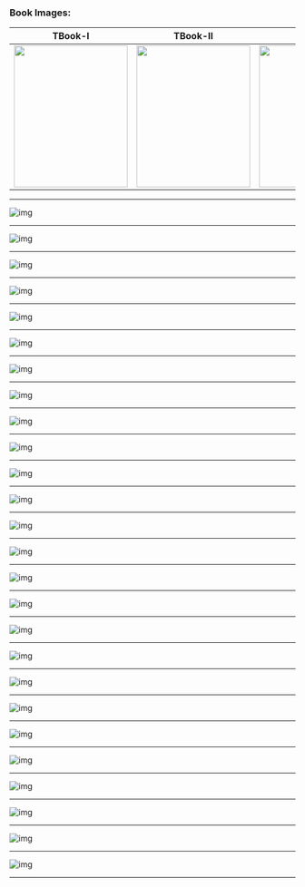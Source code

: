 

### Book Images:

| TBook-I  |TBook-II   | RBook-1  | RBook-2  |
| --- | --- | --- | --- |
|<img src = "http://barabasi.com/img/6/229.jpg" width="200" height="250" /> | <img src = "https://images-na.ssl-images-amazon.com/images/I/51fyj6MjaTL._SX344_BO1,204,203,200_.jpg" width="200" height="250" />  |<img src = "https://images-na.ssl-images-amazon.com/images/I/41bNvkWdaoL._SX331_BO1,204,203,200_.jpg" width="200" height="250" /> | <img src = "https://images-na.ssl-images-amazon.com/images/I/41u08nHd%2ByL._SX344_BO1,204,203,200_.jpg" width="200" height="250" />| 


-------------

![img](https://images-na.ssl-images-amazon.com/images/I/51M52MIYUfL._SX336_BO1,204,203,200_.jpg)

----------------

![img](https://www.nas.ewi.tudelft.nl/people/Piet/images/Graph_Spectra_CUP.jpg)

----------------

![img](https://images-na.ssl-images-amazon.com/images/I/61QRg%2BBeG3L._SX331_BO1,204,203,200_.jpg)

----------------

![img](https://images.tandf.co.uk/common/jackets/amazon/978149873/9781498735766.jpg)

----------------

![img](https://images-na.ssl-images-amazon.com/images/I/61lPStJhA0L._AC_UL320_SR214,320_.jpg)

----------------

![img](https://images-na.ssl-images-amazon.com/images/I/519sLEwZ2CL._AC_UL320_SR246,320_.jpg)

----------------

![img](https://images.tandf.co.uk/common/jackets/amazon/978143986/9781439860847.jpg)

----------------

![img](https://images-na.ssl-images-amazon.com/images/I/41yXLEn91DL._SX327_BO1,204,203,200_.jpg)

----------------

![img](https://qph.ec.quoracdn.net/main-qimg-aa71c8828f5578a32e3c75eb81ca2bee-c)

----------------

![img](https://encrypted-tbn0.gstatic.com/images?q=tbn:ANd9GcTNeDbX-bngnF3SQVe-cgZvkPxQyWU58Zli7v-b-3x9RhNmzJcP)

----------------

![img](https://images-na.ssl-images-amazon.com/images/I/51iCf6jfQoL._AC_UL320_SR242,320_.jpg)

----------------

![img](http://barabasi.com/img/6/228.jpg)

----------------

![img](http://media.wiley.com/product_data/coverImage300/06/11185345/1118534506.jpg)

----------------

![img](https://global.oup.com/academic/covers/pop-up/9780199948277)

----------------

![img](https://encrypted-tbn0.gstatic.com/images?q=tbn:ANd9GcSEhqFJ3A4n7QKO9RaHysJUA_pg0xSgO1nrDRji4xKHCa33IA3i9A)

----------------

![img](https://media.wiley.com/product_data/coverImage300/57/35273234/3527323457.jpg)

---------------

![img](http://media.wiley.com/product_data/coverImage300/74/35276943/3527694374.jpg)

---------------

![img](http://media.wiley.com/product_data/coverImage300/89/11199403/1119940389.jpg)

---------------

![img](https://images.tandf.co.uk/common/jackets/amazon/978149872/9781498723619.jpg)

---------------

![img](https://images.tandf.co.uk/common/jackets/amazon/978113803/9781138033894.jpg)

---------------

![img](https://images-na.ssl-images-amazon.com/images/I/41NM2tI4FIL.jpg)

---------------

![img](https://media.wiley.com/product_data/coverImage300/1X/35273329/352733291X.jpg)

---------------

![img](http://www.visionscientific.co.uk/img/hypernetworks_cover.jpg)

---------------

![img](https://images.tandf.co.uk/common/jackets/amazon/978149872/9781498726849.jpg)

---------------

![img](https://images-na.ssl-images-amazon.com/images/I/51Rlel6sMHL._AC_UL320_SR210,320_.jpg)

---------------

![img](https://encrypted-tbn3.gstatic.com/shopping?q=tbn:ANd9GcQKz3PzJZ32iFJlUF1VaHK0yk5gKoqI_xNG8omwFVPC8DF4cyiqReKf9zDHJyc&usqp=CAE)

---------------
